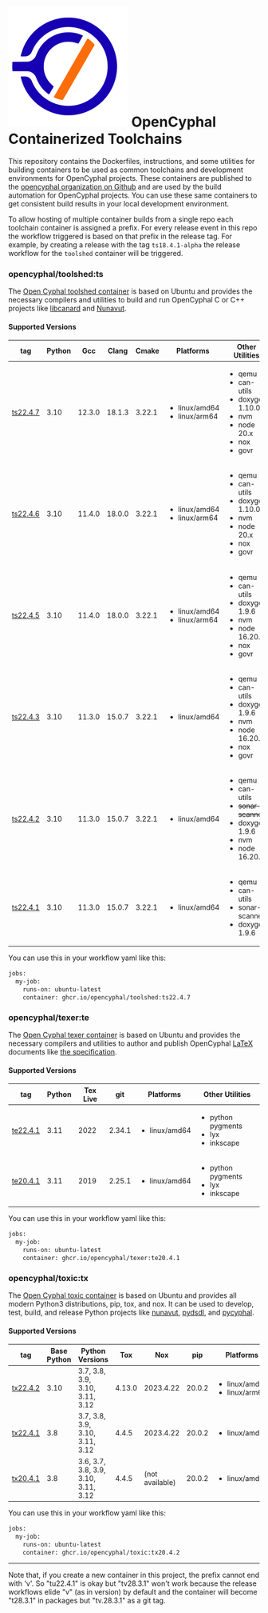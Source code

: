 ![OpenCyphal](opencyphal_logo.svg) OpenCyphal Containerized Toolchains
===================

This repository contains the Dockerfiles, instructions, and some utilities for
building containers to be used as common toolchains and development environments
for OpenCyphal projects. These containers are published to the [opencyphal
organization on Github](https://github.com/orgs/OpenCyphal/packages) and are used
by the build automation for OpenCyphal projects. You can use these same
containers to get consistent build results in your local development environment.

To allow hosting of multiple container builds from a single repo each toolchain container
is assigned a prefix. For every release event in this repo the workflow triggered is based
on that prefix in the release tag. For example, by creating a release with the tag `ts18.4.1-alpha`
the release workflow for the `toolshed` container will be triggered.

### opencyphal/toolshed:ts

The [Open Cyphal toolshed
container](https://github.com/OpenCyphal/docker_toolchains/pkgs/container/toolshed)
is based on Ubuntu and provides the necessary compilers and utilities to build and run OpenCyphal C or C++ projects
like [libcanard](https://github.com/OpenCyphal/libcanard) and
[Nunavut](https://github.com/OpenCyphal/nunavut).

#### Supported Versions

| tag      | Python | Gcc | Clang | Cmake | Platforms | Other Utilities |
|----------|--------|-----|-------|-------|-----------|-----------------|
| [ts22.4.7](https://github.com/OpenCyphal/docker_toolchains/pkgs/container/toolshed) | 3.10 | 12.3.0 | 18.1.3 | 3.22.1 | <ul><li>linux/amd64</li><li>linux/arm64</li></ul> | <ul><li>qemu</li><li>can-utils</li><li>doxygen 1.10.0</li><li>nvm</li><li>node 20.x</li><li>nox</li><li>govr</li></ul>
| [ts22.4.6](https://github.com/OpenCyphal/docker_toolchains/pkgs/container/toolshed) | 3.10 | 11.4.0 | 18.0.0 | 3.22.1 | <ul><li>linux/amd64</li><li>linux/arm64</li></ul> | <ul><li>qemu</li><li>can-utils</li><li>doxygen 1.10.0</li><li>nvm</li><li>node 20.x</li><li>nox</li><li>govr</li></ul>
| [ts22.4.5](https://github.com/OpenCyphal/docker_toolchains/pkgs/container/toolshed) | 3.10 | 11.4.0 | 18.0.0 | 3.22.1 | <ul><li>linux/amd64</li><li>linux/arm64</li></ul> | <ul><li>qemu</li><li>can-utils</li><li>doxygen 1.9.6</li><li>nvm</li><li>node 16.20.0</li><li>nox</li><li>govr</li></ul>
| [ts22.4.3](https://github.com/OpenCyphal/docker_toolchains/pkgs/container/toolshed) | 3.10 | 11.3.0 | 15.0.7 | 3.22.1 | <ul><li>linux/amd64</li></ul> | <ul><li>qemu</li><li>can-utils</li><li>doxygen 1.9.6</li><li>nvm</li><li>node 16.20.0</li><li>nox</li><li>govr</li></ul>
| [ts22.4.2](https://github.com/OpenCyphal/docker_toolchains/pkgs/container/toolshed) | 3.10 | 11.3.0 | 15.0.7 | 3.22.1 | <ul><li>linux/amd64</li></ul> | <ul><li>qemu</li><li>can-utils</li><li>~~sonar-scanner~~</li><li>doxygen 1.9.6</li><li>nvm</li><li>node 16.20.0</li></ul>
| [ts22.4.1](https://github.com/OpenCyphal/docker_toolchains/pkgs/container/toolshed) | 3.10 | 11.3.0 | 15.0.7 | 3.22.1 | <ul><li>linux/amd64</li></ul> | <ul><li>qemu</li><li>can-utils</li><li>sonar-scanner</li><li>doxygen 1.9.6</li></ul>



You can use this in your workflow yaml like this:

```none
jobs:
  my-job:
    runs-on: ubuntu-latest
    container: ghcr.io/opencyphal/toolshed:ts22.4.7
```


### opencyphal/texer:te

The [Open Cyphal texer
container](https://github.com/OpenCyphal/docker_toolchains/pkgs/container/texer)
is based on Ubuntu and provides the necessary compilers and utilities to author and publish OpenCyphal [LaTeX](https://www.latex-project.org/) documents like [the specification](https://github.com/OpenCyphal/specification).

#### Supported Versions

| tag      | Python | Tex Live | git | Platforms | Other Utilities |
|----------|--------|----------|-----|-----------|-----------------|
| [te22.4.1](https://github.com/OpenCyphal/docker_toolchains/pkgs/container/texer) | 3.11 | 2022 | 2.34.1 | <ul><li>linux/amd64</li></ul> | <ul><li>python pygments</li><li>lyx</li><li>inkscape</li></ul> |
| [te20.4.1](https://github.com/OpenCyphal/docker_toolchains/pkgs/container/texer) | 3.11 | 2019 | 2.25.1 | <ul><li>linux/amd64</li></ul> | <ul><li>python pygments</li><li>lyx</li><li>inkscape</li></ul> |

You can use this in your workflow yaml like this:

```none
jobs:
  my-job:
    runs-on: ubuntu-latest
    container: ghcr.io/opencyphal/texer:te20.4.1
```



 ### opencyphal/toxic:tx


The [Open Cyphal toxic
container](https://github.com/OpenCyphal/docker_toolchains/pkgs/container/toxic)
is based on Ubuntu and provides all modern Python3 distributions, pip, tox, and nox. It can be used to develop, test, build, and release Python projects like [nunavut](https://github.com/OpenCyphal/nunavut), [pydsdl](https://github.com/OpenCyphal/pydsdl), and [pycyphal](https://github.com/OpenCyphal/pycyphal).

#### Supported Versions

| tag      | Base Python | Python Versions | Tox | Nox | pip | Platforms | Other Utilities |
|----------|-------------|-----------------|-----|-----|-----|-----------|-----------------|
| [tx22.4.2](https://github.com/OpenCyphal/docker_toolchains/pkgs/container/toxic) | 3.10 | 3.7, 3.8, 3.9, 3.10, 3.11, 3.12 | 4.13.0 | 2023.4.22 | 20.0.2 | <ul><li>linux/amd64</li><li>linux/arm64</li></ul> | |
| [tx22.4.1](https://github.com/OpenCyphal/docker_toolchains/pkgs/container/toxic) | 3.8 | 3.7, 3.8, 3.9, 3.10, 3.11, 3.12 | 4.4.5 | 2023.4.22 | 20.0.2 | <ul><li>linux/amd64</li></ul> | |
| [tx20.4.1](https://github.com/OpenCyphal/docker_toolchains/pkgs/container/toxic) | 3.8 | 3.6, 3.7, 3.8, 3.9, 3.10, 3.11, 3.12 | 4.4.5 | (not available) | 20.0.2 | <ul><li>linux/amd64</li></ul> | <ul><li>sonar-scanner</li></ul> |


You can use this in your workflow yaml like this:

```none
jobs:
  my-job:
    runs-on: ubuntu-latest
    container: ghcr.io/opencyphal/toxic:tx20.4.2
```

---------------------------

Note that, if you create a new container in this project, the prefix cannot end with 'v'. So "tu22.4.1" is okay but
"tv28.3.1" won't work because the release workflows elide "v" (as in version) by default and the container will become
"t28.3.1" in packages but "tv.28.3.1" as a git tag.
